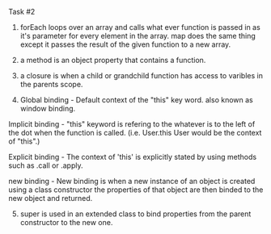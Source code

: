 Task #2

1. forEach loops over an array and calls what ever function is passed in as it's parameter for every element in the array. map does the same thing except it passes the result of the given function to a new array.

2. a method is an object property that contains a function.

3. a closure is when a child or grandchild function has access to varibles in the parents scope.

4. Global binding - Default context of the "this" key word. also known as window binding.

Implicit binding - "this" keyword is refering to the whatever is to the left of the dot when the function is called. (i.e. User.this User would be the context of "this".)

Explicit binding - The context of 'this' is explicitly stated by using methods such as .call or .apply.

new binding - New binding is when a new instance of an object is created using a class constructor the properties of that object are then binded to the new object and returned.

5. super is used in an extended class to bind properties from the parent constructor to the new one.